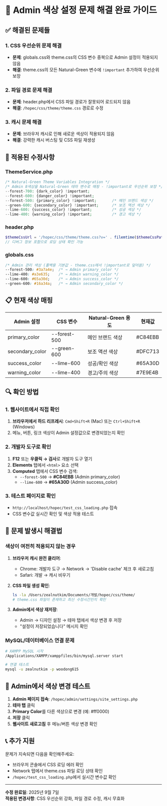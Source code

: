 # 🎨 Admin 색상 설정 문제 해결 완료 가이드

## ✅ 해결된 문제들

### 1. CSS 우선순위 문제 해결
- **문제**: globals.css와 theme.css의 CSS 변수 중복으로 Admin 설정이 적용되지 않음
- **해결**: theme.css의 모든 Natural-Green 변수에 `!important` 추가하여 우선순위 보장

### 2. 파일 경로 문제 해결  
- **문제**: header.php에서 CSS 파일 경로가 잘못되어 로드되지 않음
- **해결**: `/hopec/css/theme/theme.css` 경로로 수정

### 3. 캐시 문제 해결
- **문제**: 브라우저 캐시로 인해 새로운 색상이 적용되지 않음
- **해결**: 강력한 캐시 버스팅 및 CSS 파일 재생성

## 🔧 적용된 수정사항

### ThemeService.php
```php
/* Natural-Green Theme Variables Integration */
/* Admin 8색상을 Natural-Green 테마 변수로 매핑 - !important로 우선순위 보장 */
--forest-700: {dark_color} !important;
--forest-600: {danger_color} !important; 
--forest-500: {primary_color} !important;       /* 메인 브랜드 색상 */
--green-600: {secondary_color} !important;      /* 보조 액션 색상 */
--lime-600: {success_color} !important;         /* 성공 색상 */
--lime-400: {warning_color} !important;         /* 경고 색상 */
```

### header.php
```php
$themeCssUrl = '/hopec/css/theme/theme.css?v=' . filemtime($themeCssPath);
// 디버그 정보 포함으로 로딩 상태 확인 가능
```

### globals.css
```css
/* Admin 관리 색상 (폴백용 기본값 - theme.css에서 !important로 덮어씀) */
--forest-500: #3a7a4e;  /* → Admin primary_color */
--lime-400: #a3e635;    /* → Admin warning_color */
--lime-600: #65a30d;    /* → Admin success_color */
--green-600: #16a34a;   /* → Admin secondary_color */
```

## 📋 현재 색상 매핑

| Admin 설정 | CSS 변수 | Natural-Green 용도 | 현재값 |
|-----------|----------|-------------------|-------|
| primary_color | --forest-500 | 메인 브랜드 색상 | #C84EBB |
| secondary_color | --green-600 | 보조 액션 색상 | #DFC713 |
| success_color | --lime-600 | 성공/확인 색상 | #65A30D |
| warning_color | --lime-400 | 경고/주의 색상 | #7E9E4B |

## 🔍 확인 방법

### 1. 웹사이트에서 직접 확인
1. **브라우저에서 하드 리프레시**: `Cmd+Shift+R` (Mac) 또는 `Ctrl+Shift+R` (Windows)
2. 메뉴, 버튼, 링크 색상이 Admin 설정값으로 변경되었는지 확인

### 2. 개발자 도구로 확인
1. **F12** 또는 **우클릭 → 검사**로 개발자 도구 열기
2. **Elements** 탭에서 `<html>` 요소 선택
3. **Computed** 탭에서 CSS 변수 검색:
   - `--forest-500` → **#C84EBB** (Admin primary_color)
   - `--lime-600` → **#65A30D** (Admin success_color)

### 3. 테스트 페이지로 확인
- `http://localhost/hopec/test_css_loading.php` 접속
- CSS 변수값 실시간 확인 및 색상 적용 테스트

## 🚨 문제 발생시 해결법

### 색상이 여전히 적용되지 않는 경우
1. **브라우저 캐시 완전 클리어**:
   - Chrome: 개발자 도구 → Network → 'Disable cache' 체크 후 새로고침
   - Safari: 개발 → 캐시 비우기
   
2. **CSS 파일 생성 확인**:
   ```bash
   ls -la /Users/zealnutkim/Documents/개발/hopec/css/theme/
   # theme.css 파일이 존재하고 최신 수정시간인지 확인
   ```

3. **Admin에서 색상 재저장**:
   - Admin → 디자인 설정 → 테마 탭에서 색상 변경 후 저장
   - "설정이 저장되었습니다" 메시지 확인

### MySQL/데이터베이스 연결 문제
```bash
# XAMPP MySQL 시작
/Applications/XAMPP/xamppfiles/bin/mysql.server start

# 연결 테스트
mysql -u zealnutkim -p woodong615
```

## 🎯 Admin에서 색상 변경 테스트

1. **Admin 페이지 접속**: `/hopec/admin/settings/site_settings.php`
2. **테마 탭** 클릭
3. **Primary Color**를 다른 색상으로 변경 (예: #ff0000)
4. **저장** 클릭
5. **웹사이트 새로고침** 후 메뉴/버튼 색상 변경 확인

## 📞 추가 지원

문제가 지속되면 다음을 확인해주세요:
- 브라우저 콘솔에서 CSS 로딩 에러 확인
- Network 탭에서 theme.css 파일 로딩 상태 확인  
- `/hopec/test_css_loading.php`에서 실시간 변수값 확인

---
**수정 완료일**: 2025년 9월 7일  
**적용된 변경사항**: CSS 우선순위 강화, 파일 경로 수정, 캐시 무효화